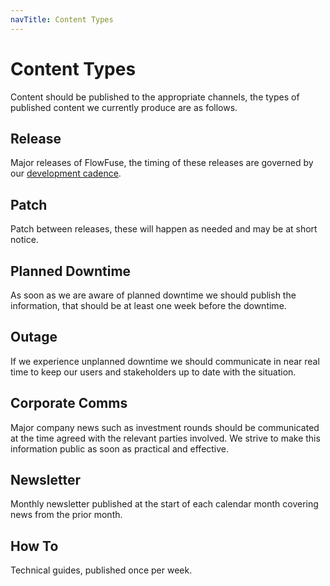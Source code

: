 ```yaml
---
navTitle: Content Types
---
```


# Content Types

Content should be published to the appropriate channels, the types of published content we currently produce are as follows.

## Release

Major releases of FlowFuse, the timing of these releases are governed by our [development cadence](../development/releases/planning#cadence).

## Patch

Patch between releases, these will happen as needed and may be at short notice.

## Planned Downtime

As soon as we are aware of planned downtime we should publish the information, that should be at least one week before the downtime.

## Outage

If we experience unplanned downtime we should communicate in near real time to keep our users and stakeholders up to date with the situation.

## Corporate Comms

Major company news such as investment rounds should be communicated at the time agreed with the relevant parties involved. We strive to make this information public as soon as practical and effective.

## Newsletter

Monthly newsletter published at the start of each calendar month covering news from the prior month.

## How To

Technical guides, published once per week.